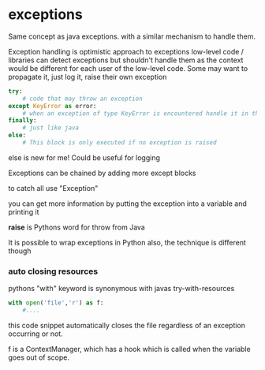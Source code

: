 # exceptions

Same concept as java exceptions.
with a similar mechanism to handle them.

Exception handling is optimistic approach to exceptions
low-level code / libraries can detect exceptions but shouldn't handle them as the context would be different for each user of the low-level code.
Some may want to propagate it, just log it, raise their own exception

```python
try:
    # code that may throw an exception
except KeyError as error:
    # when an exception of type KeyError is encountered handle it in this block.
finally:
	# just like java
else:
	# This block is only executed if no exception is raised
```

else is new for me! Could be useful for logging

Exceptions can be chained by adding more except blocks

to catch all use "Exception"

you can get more information by putting the exception into a variable and printing it

**raise** is Pythons word for throw from Java

It is possible to wrap exceptions in Python also, the technique is different though

### auto closing resources

pythons "with" keyword is synonymous with javas try-with-resources

```python
with open('file','r') as f:
	#....
```

this code snippet automatically closes the file regardless of an exception occurring or not.

f is a ContextManager, which has a hook which is called when the variable goes out of scope.